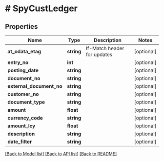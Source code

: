 # # SpyCustLedger

## Properties

Name | Type | Description | Notes
------------ | ------------- | ------------- | -------------
**at_odata_etag** | **string** | If-Match header for updates | [optional]
**entry_no** | **int** |  | [optional]
**posting_date** | **string** |  | [optional]
**document_no** | **string** |  | [optional]
**external_document_no** | **string** |  | [optional]
**customer_no** | **string** |  | [optional]
**document_type** | **string** |  | [optional]
**amount** | **float** |  | [optional]
**currency_code** | **string** |  | [optional]
**amount_lcy** | **float** |  | [optional]
**description** | **string** |  | [optional]
**date_filter** | **string** |  | [optional]

[[Back to Model list]](../../README.md#models) [[Back to API list]](../../README.md#endpoints) [[Back to README]](../../README.md)
